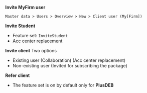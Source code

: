 **Invite MyFirm user**
```
Master data > Users > Overview > New > Client user (My[Firm])
```

**Invite Student**
- Feature set: `InviteStudent`
- Acc center replacement

**Invite client**
Two options
- Existing user (Collaboration) (Acc center replacement)
- Non-existing user (Invited for subscribing the package)

**Refer client**
- The feature set is on by default only for **PlusDEB**
